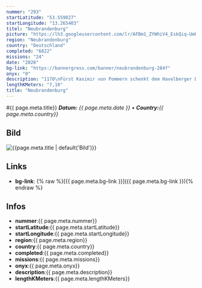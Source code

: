 ```yaml
---
nummer: "293"
startLatitude: "53.559027"
startLongitude: "13.265403"
titel: "Neubrandenburg"
picture: "https://lh3.googleusercontent.com/lr/AFBm1_ZYWhiV4_EskQiq-UmHdHEgDHKJ12XwZJmNROFcPaxWGgqleKYorTZwLtED4Xtv7f8le4QazMjvi3KAShmRZG0gN9muYSlHZOyzpy6a9Mb9w40BEon_nLP35UfgquhxKou-WbqMVfF2q2dBXqstUyqjwGbeWt-NtqlG-lJ2xIKGw1JU2Um0RKyJnrXVGHZaxMYPIy-_sZWtqGZC2pb_nBGvi6sKHn4L0QeGMj0hnYwLSqK__V6GsG9dRhdB46GknTwQKC8qecCeMv8qRGMvY8dK74o45p_E-Xku1RAdHgfTjf7pVuL08v0I6MwGEj1xZ4t6sQ-Yb3JntyQILKQCtL55dy_IeswIsgizZFUDUUv1RzyZWXPdt6KKWf_29pTZHYzRMrI_67oaJdJDb-Xt5ue2bhhuwVK4HUv_z111Cl_KYNayPvznJWL-XnIjkvil82OmrfETAb1rKZZmidEmEz1gnzxfIO_XUFFSk1LtwhonVwwt49DAjUngyQvwhonTYKngVIgZNpx_FfBpwwjq3x5nUOpMYWy19XJaCNUAMPCkANfXYd2OI8NNYZxOWl75vg7SzZgJt1mOjQxeNDOt3UlWpvlcJUPgAi7JIOiCbVvc2KS-3jQEXN9wRsO9mErmQ50W0ZTuoC3NXulecAXDLlXKisajRLdu4aVaqBC1H7c_bjI5-CCXyoPShYus5tppw1FmOYspzLIR-vWJgLfnV-lLUq6ekNQrDbDUQ_2SbcOdgCb1Com6nI1CK_AOY-tgs-55lSJHSSVQy3wQewOYjS4OtslmFDRVH3VDuN9SoujMITx9hTNb3__i_80S4okiCjzLYc-fMdHC4-kVd5ytuZ2fIT4RPs4IgLzJ"
region: "Neubrandenburg"
country: "Deutschland"
completed: "6822"
missions: "24"
date: "2020"
bg-link: "https://bannergress.com/banner/neubrandenburg-284f"
onyx: "0"
description: "1170\nFürst Kasimir von Pommern schenkt dem Havelberger Domstift einen Landstrich am Tollensesee. Der Ort, an dem einmal das wunderschöne Neubrandenburg entstehen wird."
lengthKMeters: "7,10"
title: "Neubrandenburg"
---
```


#{{ page.meta.title}}
_**Datum:** {{ page.meta.date }} • **Country:**{{ page.meta.country}}_

## Bild
![{{page.meta.title | default('Bild')}}]({{page.meta.picture}})

## Links
- **bg-link**: {% raw %}[{{ page.meta.bg-link }}]({{ page.meta.bg-link }}){% endraw %}

## Infos
- **nummer**:{{ page.meta.nummer}}
- **startLatitude**:{{ page.meta.startLatitude}}
- **startLongitude**:{{ page.meta.startLongitude}}
- **region**:{{ page.meta.region}}
- **country**:{{ page.meta.country}}
- **completed**:{{ page.meta.completed}}
- **missions**:{{ page.meta.missions}}
- **onyx**:{{ page.meta.onyx}}
- **description**:{{ page.meta.description}}
- **lengthKMeters**:{{ page.meta.lengthKMeters}}

